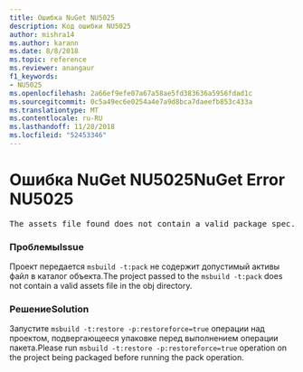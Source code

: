 ```yaml
---
title: Ошибка NuGet NU5025
description: Код ошибки NU5025
author: mishra14
ms.author: karann
ms.date: 8/8/2018
ms.topic: reference
ms.reviewer: anangaur
f1_keywords:
- NU5025
ms.openlocfilehash: 2a66ef9efe07a67a58ae5fd383636a5956fdad1c
ms.sourcegitcommit: 0c5a49ec6e0254a4e7a9d8bca7daeefb853c433a
ms.translationtype: MT
ms.contentlocale: ru-RU
ms.lasthandoff: 11/28/2018
ms.locfileid: "52453346"
---
```

# <a name="nuget-error-nu5025"></a><span data-ttu-id="89609-103">Ошибка NuGet NU5025</span><span class="sxs-lookup"><span data-stu-id="89609-103">NuGet Error NU5025</span></span>
<pre>The assets file found does not contain a valid package spec. Try restoring the project again. The location of the assets file is F:\project\obj\project.assets.json.</pre>

### <a name="issue"></a><span data-ttu-id="89609-104">Проблемы</span><span class="sxs-lookup"><span data-stu-id="89609-104">Issue</span></span>

<span data-ttu-id="89609-105">Проект передается `msbuild -t:pack` не содержит допустимый активы файл в каталог объекта.</span><span class="sxs-lookup"><span data-stu-id="89609-105">The project passed to the `msbuild -t:pack` does not contain a valid assets file in the obj directory.</span></span>


### <a name="solution"></a><span data-ttu-id="89609-106">Решение</span><span class="sxs-lookup"><span data-stu-id="89609-106">Solution</span></span>

<span data-ttu-id="89609-107">Запустите `msbuild -t:restore -p:restoreforce=true` операции над проектом, подвергающееся упаковке перед выполнением операции пакета.</span><span class="sxs-lookup"><span data-stu-id="89609-107">Please run `msbuild -t:restore -p:restoreforce=true` operation on the project being packaged before running the pack operation.</span></span>

